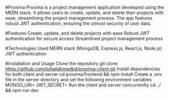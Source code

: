 #Proxima
Proxima is a project management application developed using the MERN stack. It allows users to create, update, and delete their projects with ease, streamlining the project management process. The app features robust JWT authentication, ensuring the utmost security of user data.

#Features
Create, update, and delete projects with ease
Robust JWT authentication for secure access
Streamlined project management process

#Technologies Used
MERN stack (MongoDB, Express.js, React.js, Node.js)
JWT authentication

#Installation and Usage
Clone the repository
git clone https://github.com/tufaelahmedbd/proxima-client.git
Install dependencies for both client and server
cd proxima/frontend && npm install
Create a .env file in the server directory and set the following environment variables
MONGO_URI=<your-mongodb-uri>
JWT_SECRET=<your-jwt-secret>
Run the client and server concurrently
cd ../ && npm run dev

